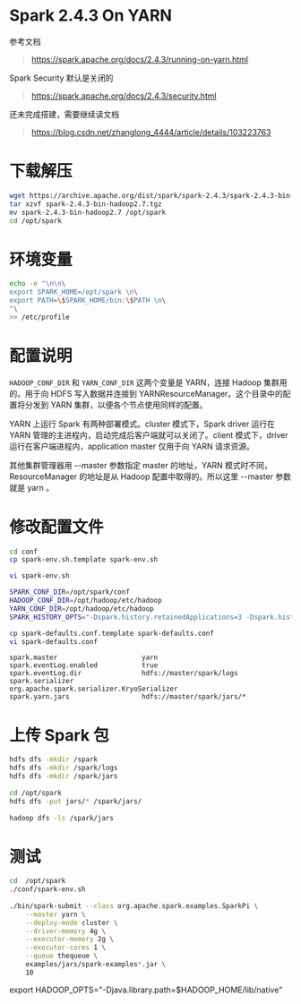 # Spark 2.4.3 On YARN

参考文档
> https://spark.apache.org/docs/2.4.3/running-on-yarn.html

Spark Security 默认是关闭的
> https://spark.apache.org/docs/2.4.3/security.html

还未完成搭建，需要继续读文档

> https://blog.csdn.net/zhanglong_4444/article/details/103223763

# 下载解压

```bash
wget https://archive.apache.org/dist/spark/spark-2.4.3/spark-2.4.3-bin-hadoop2.7.tgz
tar xzvf spark-2.4.3-bin-hadoop2.7.tgz
mv spark-2.4.3-bin-hadoop2.7 /opt/spark
cd /opt/spark
```

# 环境变量
```bash
echo -e "\n\n\
export SPARK_HOME=/opt/spark \n\
export PATH=\$SPARK_HOME/bin:\$PATH \n\
"\
>> /etc/profile
```

# 配置说明

`HADOOP_CONF_DIR` 和 `YARN_CONF_DIR` 这两个变量是 YARN，连接 Hadoop 集群用的。用于向 HDFS 写入数据并连接到 YARNResourceManager。这个目录中的配置将分发到 YARN 集群，以便各个节点使用同样的配置。

YARN 上运行 Spark 有两种部署模式。cluster 模式下，Spark driver 运行在 YARN 管理的主进程内，启动完成后客户端就可以关闭了。client 模式下，driver 运行在客户端进程内，application master 仅用于向 YARN 请求资源。

其他集群管理器用 --master 参数指定 master 的地址，YARN 模式时不同，ResourceManager 的地址是从 Hadoop 配置中取得的。所以这里 --master 参数就是 yarn 。


# 修改配置文件

```bash
cd conf
cp spark-env.sh.template spark-env.sh

vi spark-env.sh
```

```bash
SPARK_CONF_DIR=/opt/spark/conf  
HADOOP_CONF_DIR=/opt/hadoop/etc/hadoop  
YARN_CONF_DIR=/opt/hadoop/etc/hadoop  
SPARK_HISTORY_OPTS="-Dspark.history.retainedApplications=3 -Dspark.history.fs.logDirectory=hdfs://master/spark/logs"
```

```bash
cp spark-defaults.conf.template spark-defaults.conf
vi spark-defaults.conf
```

```
spark.master                     yarn
spark.eventLog.enabled           true
spark.eventLog.dir               hdfs://master/spark/logs
spark.serializer                 org.apache.spark.serializer.KryoSerializer
spark.yarn.jars                  hdfs://master/spark/jars/*
```

# 上传 Spark 包

```bash
hdfs dfs -mkdir /spark  
hdfs dfs -mkdir /spark/logs  
hdfs dfs -mkdir /spark/jars  
  
cd /opt/spark
hdfs dfs -put jars/* /spark/jars/  
 
hadoop dfs -ls /spark/jars
```

# 测试

```bash
cd  /opt/spark
./conf/spark-env.sh
 
./bin/spark-submit --class org.apache.spark.examples.SparkPi \
    --master yarn \
    --deploy-mode cluster \
    --driver-memory 4g \
    --executor-memory 2g \
    --executor-cores 1 \
    --queue thequeue \
    examples/jars/spark-examples*.jar \
    10
```

export HADOOP_OPTS="-Djava.library.path=$HADOOP_HOME/lib/native"